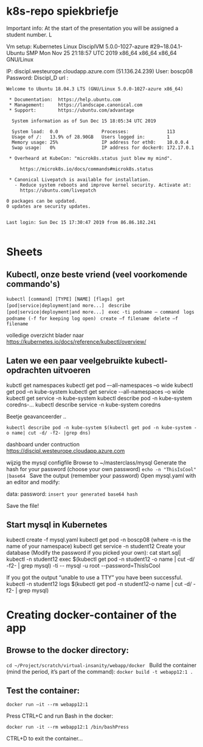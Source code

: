 # k8s-repo  spiekbriefje


Important info: At the start of the presentation you will be assigned a student number.  L

Vm setup: Kubernetes Linux DisciplVM 5.0.0-1027-azure #29~18.04.1-Ubuntu 
          SMP Mon Nov 25 21:18:57 UTC 2019 x86_64 x86_64 x86_64 GNU/Linux

IP:     discipl.westeurope.cloudapp.azure.com (51.136.24.239) 
User:   boscp08
Password: Discipl_D
url  :   


````
Welcome to Ubuntu 18.04.3 LTS (GNU/Linux 5.0.0-1027-azure x86_64)

 * Documentation:  https://help.ubuntu.com
 * Management:     https://landscape.canonical.com
 * Support:        https://ubuntu.com/advantage

  System information as of Sun Dec 15 18:05:34 UTC 2019

  System load:  0.0                Processes:              113
  Usage of /:   13.9% of 28.90GB   Users logged in:        1
  Memory usage: 25%                IP address for eth0:    10.0.0.4
  Swap usage:   0%                 IP address for docker0: 172.17.0.1

 * Overheard at KubeCon: "microk8s.status just blew my mind".

     https://microk8s.io/docs/commands#microk8s.status

 * Canonical Livepatch is available for installation.
   - Reduce system reboots and improve kernel security. Activate at:
     https://ubuntu.com/livepatch

0 packages can be updated.
0 updates are security updates.


Last login: Sun Dec 15 17:30:47 2019 from 86.86.102.241


````
 # Sheets 
 
 ## Kubectl, onze beste vriend (veel voorkomende commando's)
 
 `kubectl [command] [TYPE] [NAME] [flags] `
 `get [pod|service|deployment|and more...] `
 `describe [pod|service|deployment|and more...] `
 `exec -ti podname – command `
 `logs podname (-f for keeping log open) `
 `create –f filename `
 `delete –f filename  `
 
 volledige overzicht blader naar  https://kubernetes.io/docs/reference/kubectl/overview/
 
 ## Laten we een paar veelgebruikte kubectl-opdrachten uitvoeren
 
kubctl get namespaces 
kubectl get pod –-all-namespaces –o wide 
kubectl get pod –n kube-system 
kubectl get service --all-namespaces –o wide 
kubectl get service -n kube-system 
kubectl describe pod -n kube-system coredns-... 
kubectl describe service -n kube-system coredns 

Beetje geavanceerder ..

`kubectl describe pod -n kube-system $(kubectl get pod -n kube-system -o name| cut -d/ -f2- |grep dns)`


 dashboard under contruction
 https://discipl.westeurope.cloudapp.azure.com 
 
 
wijzig  the mysql configfile 
Browse to ~/masterclass/mysql 
Generate the hash for your password (choose your own password) 
`echo -n "ThisIsCool" |base64 `
Save the output  (remember your password) 
Open mysql.yaml with an editor and modify: 

data:
  password: `insert your generated base64 hash`

Save the file!  

## Start mysql in Kubernetes 
kubectl create -f mysql.yaml kubectl get pod -n boscp08  (where -n is the name of your namespace)
kubectl get service -n student12 
Create your database (Modify the password if you picked your own): 
cat start.sql| kubectl -n student12 exec $(kubectl get pod -n student12 -o name | cut -d/ -f2- | grep mysql) -ti -- mysql -u root --password=ThisIsCool 

If you got the output “unable to use a TTY” you have been successful. kubectl -n student12 logs $(kubectl get pod -n student12-o name | cut -d/ -f2- | grep mysql)



# Creating docker-container of the app 
## Browse to the docker directory: 

`cd ~/Project/scratch/virtual-insanity/webapp/docker `
Build the container (mind the period, it’s part of the command): 
`docker build -t webapp12:1 .`

## Test the container: 

`docker run –it --rm webapp12:1`

Press CTRL+C and run Bash in the docker: 

`docker run -it --rm webapp12:1 /bin/bashPress `

CTRL+D to exit the container...





 

